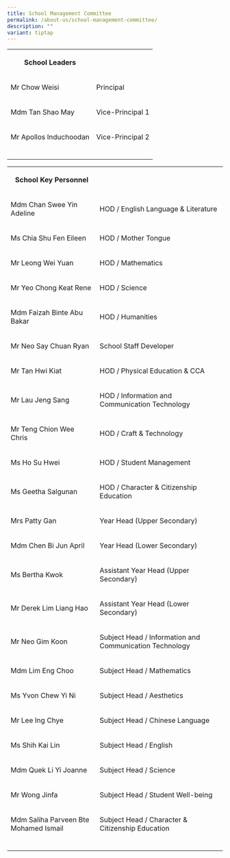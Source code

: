 ```yaml
---
title: School Management Committee
permalink: /about-us/school-management-committee/
description: ""
variant: tiptap
---
```

<table style="minWidth: 50px">
<colgroup>
<col>
<col>
</colgroup>
<tbody>
<tr>
<th rowspan="1" colspan="1">
<p>School Leaders</p>
</th>
<th rowspan="1" colspan="1">
<p></p>
</th>
</tr>
<tr>
<td rowspan="1" colspan="1">
<p>Mr Chow Weisi</p>
</td>
<td rowspan="1" colspan="1">
<p>Principal</p>
</td>
</tr>
<tr>
<td rowspan="1" colspan="1">
<p>Mdm Tan Shao May</p>
</td>
<td rowspan="1" colspan="1">
<p>Vice-Principal 1</p>
</td>
</tr>
<tr>
<td rowspan="1" colspan="1">
<p>Mr Apollos Induchoodan</p>
</td>
<td rowspan="1" colspan="1">
<p>Vice-Principal 2</p>
</td>
</tr>
<tr>
<td rowspan="1" colspan="1">
<p></p>
</td>
<td rowspan="1" colspan="1">
<p></p>
</td>
</tr>
</tbody>
</table>
<table style="minWidth: 50px">
<colgroup>
<col>
<col>
</colgroup>
<tbody>
<tr>
<th rowspan="1" colspan="1">
<p>School Key Personnel</p>
</th>
<th rowspan="1" colspan="1">
<p></p>
</th>
</tr>
<tr>
<td rowspan="1" colspan="1">
<p>Mdm Chan Swee Yin Adeline</p>
</td>
<td rowspan="1" colspan="1">
<p>HOD / English Language &amp; Literature</p>
</td>
</tr>
<tr>
<td rowspan="1" colspan="1">
<p>Ms Chia Shu Fen Eileen</p>
</td>
<td rowspan="1" colspan="1">
<p>HOD / Mother Tongue</p>
</td>
</tr>
<tr>
<td rowspan="1" colspan="1">
<p>Mr Leong Wei Yuan</p>
</td>
<td rowspan="1" colspan="1">
<p>HOD / Mathematics</p>
</td>
</tr>
<tr>
<td rowspan="1" colspan="1">
<p>Mr Yeo Chong Keat Rene</p>
</td>
<td rowspan="1" colspan="1">
<p>HOD / Science</p>
</td>
</tr>
<tr>
<td rowspan="1" colspan="1">
<p>Mdm Faizah Binte Abu Bakar</p>
</td>
<td rowspan="1" colspan="1">
<p>HOD / Humanities</p>
</td>
</tr>
<tr>
<td rowspan="1" colspan="1">
<p>Mr Neo Say Chuan Ryan</p>
</td>
<td rowspan="1" colspan="1">
<p>School Staff Developer</p>
</td>
</tr>
<tr>
<td rowspan="1" colspan="1">
<p>Mr Tan Hwi Kiat</p>
</td>
<td rowspan="1" colspan="1">
<p>HOD / Physical Education &amp; CCA</p>
</td>
</tr>
<tr>
<td rowspan="1" colspan="1">
<p>Mr Lau Jeng Sang</p>
</td>
<td rowspan="1" colspan="1">
<p>HOD / Information and Communication Technology</p>
</td>
</tr>
<tr>
<td rowspan="1" colspan="1">
<p>Mr Teng Chion Wee Chris</p>
</td>
<td rowspan="1" colspan="1">
<p>HOD / Craft &amp; Technology</p>
</td>
</tr>
<tr>
<td rowspan="1" colspan="1">
<p>Ms Ho Su Hwei</p>
</td>
<td rowspan="1" colspan="1">
<p>HOD / Student Management</p>
</td>
</tr>
<tr>
<td rowspan="1" colspan="1">
<p>Ms Geetha Salgunan</p>
</td>
<td rowspan="1" colspan="1">
<p>HOD / Character &amp; Citizenship Education</p>
</td>
</tr>
<tr>
<td rowspan="1" colspan="1">
<p>Mrs Patty Gan</p>
</td>
<td rowspan="1" colspan="1">
<p>Year Head (Upper Secondary)</p>
</td>
</tr>
<tr>
<td rowspan="1" colspan="1">
<p>Mdm Chen Bi Jun April</p>
</td>
<td rowspan="1" colspan="1">
<p>Year Head (Lower Secondary)</p>
</td>
</tr>
<tr>
<td rowspan="1" colspan="1">
<p>Ms Bertha Kwok</p>
</td>
<td rowspan="1" colspan="1">
<p>Assistant Year Head (Upper Secondary)</p>
</td>
</tr>
<tr>
<td rowspan="1" colspan="1">
<p>Mr Derek Lim Liang Hao</p>
</td>
<td rowspan="1" colspan="1">
<p>Assistant Year Head (Lower Secondary)</p>
</td>
</tr>
<tr>
<td rowspan="1" colspan="1">
<p>Mr Neo Gim Koon</p>
</td>
<td rowspan="1" colspan="1">
<p>Subject Head / Information and Communication Technology</p>
</td>
</tr>
<tr>
<td rowspan="1" colspan="1">
<p>Mdm Lim Eng Choo</p>
</td>
<td rowspan="1" colspan="1">
<p>Subject Head / Mathematics</p>
</td>
</tr>
<tr>
<td rowspan="1" colspan="1">
<p>Ms Yvon Chew Yi Ni</p>
</td>
<td rowspan="1" colspan="1">
<p>Subject Head / Aesthetics</p>
</td>
</tr>
<tr>
<td rowspan="1" colspan="1">
<p>Mr Lee Ing Chye</p>
</td>
<td rowspan="1" colspan="1">
<p>Subject Head / Chinese Language</p>
</td>
</tr>
<tr>
<td rowspan="1" colspan="1">
<p>Ms Shih Kai Lin</p>
</td>
<td rowspan="1" colspan="1">
<p>Subject Head / English</p>
</td>
</tr>
<tr>
<td rowspan="1" colspan="1">
<p>Mdm Quek Li Yi Joanne</p>
</td>
<td rowspan="1" colspan="1">
<p>Subject Head / Science</p>
</td>
</tr>
<tr>
<td rowspan="1" colspan="1">
<p>Mr Wong Jinfa</p>
</td>
<td rowspan="1" colspan="1">
<p>Subject Head / Student Well-being</p>
</td>
</tr>
<tr>
<td rowspan="1" colspan="1">
<p>Mdm Saliha Parveen Bte Mohamed Ismail</p>
</td>
<td rowspan="1" colspan="1">
<p>Subject Head / Character &amp; Citizenship Education</p>
</td>
</tr>
<tr>
<td rowspan="1" colspan="1">
<p></p>
</td>
<td rowspan="1" colspan="1">
<p></p>
</td>
</tr>
</tbody>
</table>
<p></p>